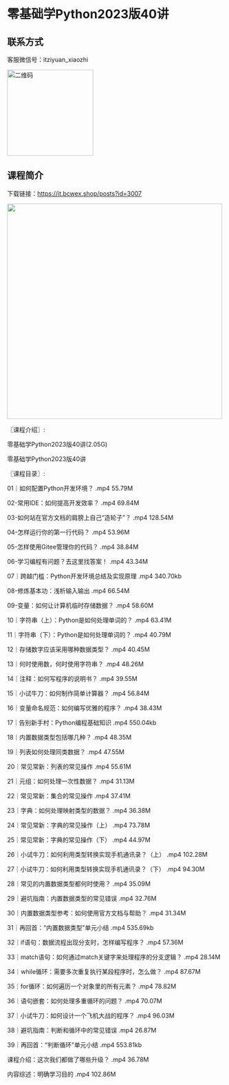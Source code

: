 # 零基础学Python2023版40讲

## 联系方式

客服微信号：itziyuan_xiaozhi

<img src="https://ziyuanyun.oss-cn-guangzhou.aliyuncs.com/common/20240614073449/666b82192834a.jpg" width="200" height="200" alt="二维码">

## 课程简介

下载链接：https://it.bcwex.shop/posts?id=3007

<img src="https://ziyuanyun.oss-cn-guangzhou.aliyuncs.com/yun/20240515184913/6644932903a21.jpg" width="500" alt="">

  〖课程介绍〗:

 零基础学Python2023版40讲(2.05G)

 零基础学Python2023版40讲



 〖课程目录〗:

 01｜如何配置Python开发环境？ .mp4 55.79M

 02-常用IDE：如何提高开发效率？ .mp4 69.84M

 03-如何站在官方文档的肩膀上自己“造轮子”？ .mp4 128.54M

 04-怎样运行你的第一行代码？ .mp4 53.96M

 05-怎样使用Gitee管理你的代码？ .mp4 38.84M

 06-学习编程有问题？去这里找答案！ .mp4 43.34M

 07｜跨越门槛：Python开发环境总结及实现原理 .mp4 340.70kb

 08-修炼基本功：浅析输入输出 .mp4 66.54M

 09-变量：如何让计算机临时存储数据？ .mp4 58.60M

 10｜字符串（上）：Python是如何处理单词的？ .mp4 63.41M

 11｜字符串（下）：Python是如何处理单词的？ .mp4 40.79M

 12｜存储数字应该采用哪种数据类型？ .mp4 40.45M

 13｜何时使用数，何时使用字符串？ .mp4 48.26M

 14｜注释：如何写程序的说明书？ .mp4 39.55M

 15｜小试牛刀：如何制作简单计算器？ .mp4 56.84M

 16｜变量命名规范：如何编写优雅的程序？ .mp4 38.43M

 17｜告别新手村：Python编程基础知识 .mp4 550.04kb

 18｜内置数据类型包括哪几种？ .mp4 48.35M

 19｜列表如何处理同类数据？ .mp4 47.55M

 20｜常见常新：列表的常见操作 .mp4 55.61M

 21｜元组：如何处理一次性数据？ .mp4 31.13M

 22｜常见常新：集合的常见操作 .mp4 37.41M

 23｜字典：如何处理映射类型的数据？ .mp4 36.38M

 24｜常见常新：字典的常见操作（上） .mp4 73.78M

 25｜常见常新：字典的常见操作（下） .mp4 44.97M

 26｜小试牛刀：如何利用类型转换实现手机通讯录？（上） .mp4 102.28M

 27｜小试牛刀：如何利用类型转换实现手机通讯录？（下） .mp4 94.30M

 28｜常见的内置数据类型都何时使用？ .mp4 35.09M

 29｜避坑指南：内置数据类型的常见错误 .mp4 32.76M

 30｜内置数据类型参考：如何使用官方文档与帮助？ .mp4 31.34M

 31｜再回首：“内置数据类型”单元小结 .mp4 535.69kb

 32｜if语句：数据流程出现分支时，怎样编写程序？ .mp4 57.36M

 33｜match语句：如何通过match关键字来处理程序的分支逻辑？ .mp4 28.14M

 34｜while循环：需要多次重复执行某段程序时，怎么做？ .mp4 87.67M

 35｜for循环：如何遍历一个对象里的所有元素？ .mp4 78.82M

 36｜语句嵌套：如何处理多重循环的问题？ .mp4 70.07M

 37｜小试牛刀：如何设计一个飞机大战的程序？ .mp4 96.03M

 38｜避坑指南：判断和循环中的常见错误 .mp4 26.87M

 39｜再回首：“判断循环”单元小结 .mp4 553.81kb

 课程介绍：这次我们都做了哪些升级？ .mp4 36.78M

 内容综述：明确学习目的 .mp4 102.86M

  